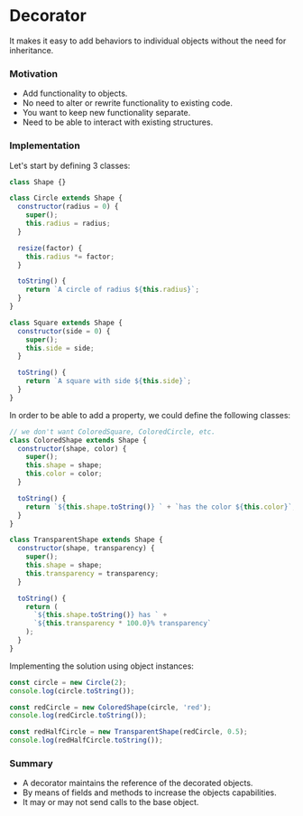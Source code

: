 # Decorator

It makes it easy to add behaviors to individual objects without the need for inheritance.

### Motivation

- Add functionality to objects.
- No need to alter or rewrite functionality to existing code.
- You want to keep new functionality separate.
- Need to be able to interact with existing structures.

### Implementation

Let's start by defining 3 classes:

```javascript
class Shape {}

class Circle extends Shape {
  constructor(radius = 0) {
    super();
    this.radius = radius;
  }

  resize(factor) {
    this.radius *= factor;
  }

  toString() {
    return `A circle of radius ${this.radius}`;
  }
}

class Square extends Shape {
  constructor(side = 0) {
    super();
    this.side = side;
  }

  toString() {
    return `A square with side ${this.side}`;
  }
}
```

In order to be able to add a property, we could define the following classes:

```javascript
// we don't want ColoredSquare, ColoredCircle, etc.
class ColoredShape extends Shape {
  constructor(shape, color) {
    super();
    this.shape = shape;
    this.color = color;
  }

  toString() {
    return `${this.shape.toString()} ` + `has the color ${this.color}`;
  }
}

class TransparentShape extends Shape {
  constructor(shape, transparency) {
    super();
    this.shape = shape;
    this.transparency = transparency;
  }

  toString() {
    return (
      `${this.shape.toString()} has ` +
      `${this.transparency * 100.0}% transparency`
    );
  }
}
```

Implementing the solution using object instances:

```javascript
const circle = new Circle(2);
console.log(circle.toString());

const redCircle = new ColoredShape(circle, 'red');
console.log(redCircle.toString());

const redHalfCircle = new TransparentShape(redCircle, 0.5);
console.log(redHalfCircle.toString());
```

### Summary

- A decorator maintains the reference of the decorated objects.
- By means of fields and methods to increase the objects capabilities.
- It may or may not send calls to the base object.

